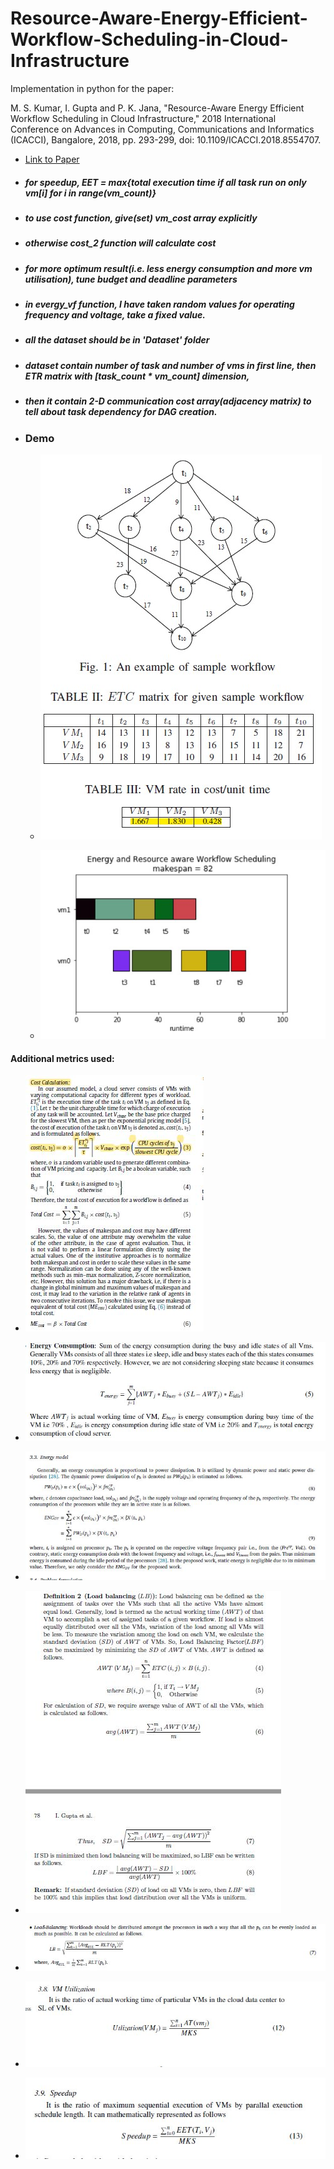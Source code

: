 # Resource-Aware-Energy-Efficient-Workflow-Scheduling-in-Cloud-Infrastructure
Implementation in python for the paper:

M. S. Kumar, I. Gupta and P. K. Jana, "Resource-Aware Energy Efficient Workflow Scheduling in Cloud Infrastructure," 2018 International Conference on Advances in Computing, Communications and Informatics (ICACCI), Bangalore, 2018, pp. 293-299, doi: 10.1109/ICACCI.2018.8554707.

* [Link to Paper](https://doi.org/10.1109/ICACCI.2018.8554707)

* ##### for speedup, EET = max{total execution time if all task run on only vm[i] for i in range(vm_count)}
* ##### to use *cost* function, give(set) vm_cost array explicitly
* ##### otherwise *cost_2* function will calculate cost
* ##### for more optimum result(i.e. less energy consumption and more vm utilisation), tune budget and deadline parameters
* ##### in *evergy_vf* function, I have taken random values for operating frequency and voltage, take a fixed value. 
* ##### all the dataset should be in 'Dataset' folder
* ##### dataset contain number of task and number of vms in first line, then ETR matrix with [task_count * vm_count] dimension,
* ##### then it contain 2-D communication cost array(adjacency matrix) to tell about task dependency for DAG creation.

* ### Demo
    * ![Example Task](/imgs/example_task_problem.jpg)

    * ![Optimized Schedule of tasks](/imgs/example_scheduling_result.jpg)

#### Additional metrics used:

* ![cost calculation](/imgs/cost_calculation.jpeg)

* ![energy consumption BusyIdle](/imgs/energy_consumption_bi.jpeg)

* ![energy consumption VolatageFrequency](/imgs/energy_voltagefreq.jpeg)

* ![load balancing factor](/imgs/load_balancing_factor.jpeg)

* ![load balancing RTL](/imgs/load_balancing.jpeg)

* ![vm utilisation](/imgs/vm_utilisation.jpeg)

* ![speedup](/imgs/speed_up.jpeg)




